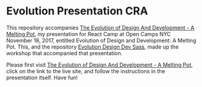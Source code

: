 # Evolution Presentation CRA

This repository accompanies [The Evolution of Design And Development - A Melting Pot](https://github.com/interglobalmedia/evolution-in-design-and-development), my presentation for React Camp at Open Camps NYC November 18, 2017, entitled Evolution of Design and Development: A Melting Pot. This, and the repository [Evolution Design Dev Sass](https://github.com/interglobalmedia/evolution-design-dev-sass), made up the workshop that accompanied that presentation.

Please first visit [The Evolution of Design And Development - A Melting Pot](https://github.com/interglobalmedia/evolution-in-design-and-development), click on the link to the live site, and follow the instructions in the presentation itself. Have fun!